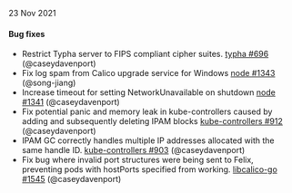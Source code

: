 23 Nov 2021

#### Bug fixes

 - Restrict Typha server to FIPS compliant cipher suites. [typha #696](https://github.com/projectcalico/typha/pull/696) (@caseydavenport)
 - Fix log spam from Calico upgrade service for Windows [node #1343](https://github.com/projectcalico/node/pull/1343) (@song-jiang)
 - Increase timeout for setting NetworkUnavailable on shutdown [node #1341](https://github.com/projectcalico/node/pull/1341) (@caseydavenport)
 - Fix potential panic and memory leak in kube-controllers caused by adding and subsequently deleting IPAM blocks [kube-controllers #912](https://github.com/projectcalico/kube-controllers/pull/912) (@caseydavenport)
 - IPAM GC correctly handles multiple IP addresses allocated with the same handle ID. [kube-controllers #903](https://github.com/projectcalico/kube-controllers/pull/903) (@caseydavenport)
 - Fix bug where invalid port structures were being sent to Felix, preventing pods with hostPorts specified from working. [libcalico-go #1545](https://github.com/projectcalico/libcalico-go/pull/1545) (@caseydavenport)
